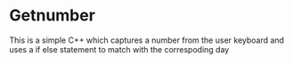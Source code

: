 # Getnumber

This is a simple C++ which captures a number from the user keyboard and uses a if else statement to match with the correspoding day

